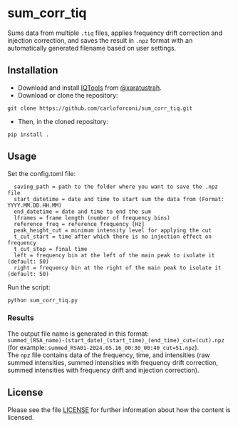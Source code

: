 # sum_corr_tiq
Sums data from multiple `.tiq` files, applies frequency drift correction and injection correction, and saves the result in `.npz` format with an automatically generated filename based on user settings.

## Installation
- Download and install [IQTools](https://github.com/xaratustrah/iqtools) from [@xaratustrah](https://github.com/xaratustrah).  
- Download or clone the repository:  
```
git clone https://github.com/carloforconi/sum_corr_tiq.git
```
- Then, in the cloned repository:
```
pip install .
```


## Usage
Set the config.toml file:
``` folder_path = path to the data files
  saving_path = path to the folder where you want to save the .npz file
  start_datetime = date and time to start sum the data from (Format: YYYY.MM.DD.HH.MM) 
  end_datetime = date and time to end the sum
  lframes = frame length (number of frequency bins)
  reference_freq = reference frequency [Hz]
  peak_height_cut = minimum intensity level for applying the cut 
  t_cut_start = time after which there is no injection effect on frequency
  t_cut_stop = final time
  left = frequency bin at the left of the main peak to isolate it (default: 50)
  right = frequency bin at the right of the main peak to isolate it (default: 50)
```

Run the script:
```
python sum_corr_tiq.py 
```
### Results
The output file name is generated in this format:    
`summed_(RSA_name)-(start_date)_(start_time)_(end_time)_cut=(cut).npz` (for example: `summed_RSA01-2024.05.16_00:30_00:40_cut=51.npz`).   
The `npz` file contains data of the frequency, time, and intensities (raw summed intensities, summed intensities with frequency drift correction, summed intensities with frequency drift and injection correction).

## License 
Please see the file [LICENSE](https://github.com/carloforconi/sum_corr_tiq/blob/main/LICENSE) for further information about how the content is licensed.




